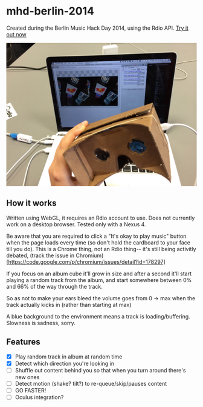 mhd-berlin-2014
===============

Created during the Berlin Music Hack Day 2014, using the Rdio API.  [Try it out now](http://rstecker.github.io/mhd-berlin-2014/)

![The Setup](https://raw.githubusercontent.com/rstecker/mhd-berlin-2014/master/vr_rdio.JPG)

How it works
-------------

Written using WebGL, it requires an Rdio account to use. Does not currently work on a desktop browser. Tested only with a Nexus 4.

Be aware that you are required to click a "It's okay to play music" button when the page loads every time (so don't hold the cardboard to your face till you do).  This is a Chrome thing, not an Rdio thing-- it's still being activitly debated, (track the issue in Chromium)[https://code.google.com/p/chromium/issues/detail?id=178297]

If you focus on an album cube it'll grow in size and after a second it'll start playing a random track from the album, and start somewhere between 0% and 66% of the way through the track.

So as not to make your ears bleed the volume goes from 0 -> max when the track actually kicks in (rather than starting at max)

A blue background to the environment means a track is loading/buffering. Slowness is sadness, sorry.

Features
-------------

- [x] Play random track in album at random time
- [x] Detect which direction you're looking in
- [ ] Shuffle out content behind you so that when you turn around there's new ones
- [ ] Detect motion (shake? tilt?) to re-queue/skip/pauses content
- [ ] GO FASTER!
- [ ] Oculus integration?
